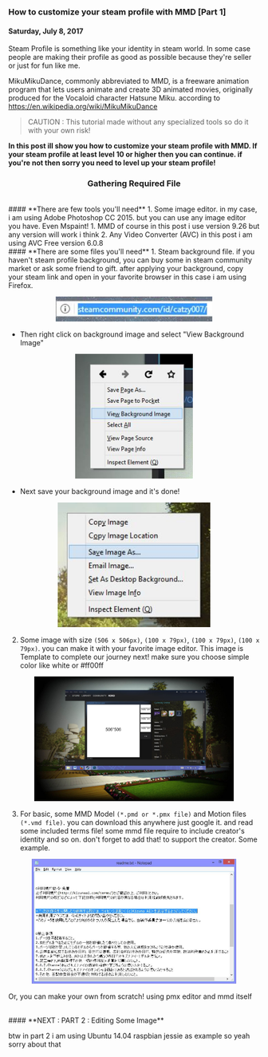 ### **How to customize your steam profile with MMD [Part 1]**
#### Saturday, July 8, 2017
Steam Profile is something like your identity in steam world. In some case people are making their profile as good as possible because they're seller or just for fun like me.

MikuMikuDance, commonly abbreviated to MMD, is a freeware animation program that lets users animate and create 3D animated movies, originally produced for the Vocaloid character Hatsune Miku. according to <https://en.wikipedia.org/wiki/MikuMikuDance>

> CAUTION : This tutorial made without any specialized tools so do it with your own risk!

**In this post ill show you how to customize your steam profile with MMD. If your steam profile at least level 10 or higher then you can continue. if you're not then sorry you need to level up your steam profile!**


<h3 align="center">Gathering Required File</h3>

<br>
#### **There are few tools you'll need**
1. Some image editor. in my case, i am using Adobe Photoshop CC 2015. but you can use any image editor you have. Even Mspaint!
1. MMD of course <https://learnmmd.com/downloads/> in this post i use version 9.26 but any version will work i think
2. Any Video Converter (AVC) <http://www.any-video-converter.com/products/for_video_free/> in this post i am using AVC Free version 6.0.8

<br>
#### **There are some files you'll need**
1. Steam background file. if you haven't steam profile background, you can buy some in steam community market or ask some friend to gift. after applying your background, copy your steam link and open in your favorite browser in this case i am using Firefox.
<p align="center">
	<img src="./posts/2017-07-08-how-to-customize-your-steam-profile-with-mmd-part-1/1.jpg" height="50px" alt="img1">
</p> 

* Then right click on background image and select "View Background Image"
<p align="center">
	<img src="./posts/2017-07-08-how-to-customize-your-steam-profile-with-mmd-part-1/2.jpg" height="250px" alt="img2">
</p> 

* Next save your background image and it's done!
<p align="center">
	<img src="./posts/2017-07-08-how-to-customize-your-steam-profile-with-mmd-part-1/3.jpg" height="250px" alt="img3">
</p> 

2. Some image with size `(506 x 506px)`, `(100 x 79px)`, `(100 x 79px)`, `(100 x 79px)`. you can make it with your favorite image editor. This image is Template to complete our journey next! make sure you choose simple color like white or #ff00ff
<p align="center">
	<img src="./posts/2017-07-08-how-to-customize-your-steam-profile-with-mmd-part-1/4.jpg" height="250px" alt="img4">
</p> 
  
3. For basic, some MMD Model `(*.pmd or *.pmx file)` and  Motion files `(*.vmd file)`. you can download this anywhere just google it. and read some included terms file! some mmd file require to include creator's identity and so on. don't forget to add that! to support the creator. Some example.
<p align="center">
	<img src="./posts/2017-07-08-how-to-customize-your-steam-profile-with-mmd-part-1/5.jpg" height="250px" alt="img5">
</p> 

Or, you can make your own from scratch! using pmx editor and mmd itself

<br>
#### **NEXT : PART 2 : Editing Some Image**

btw in part 2 i am using Ubuntu 14.04 raspbian jessie as example so yeah sorry about that
